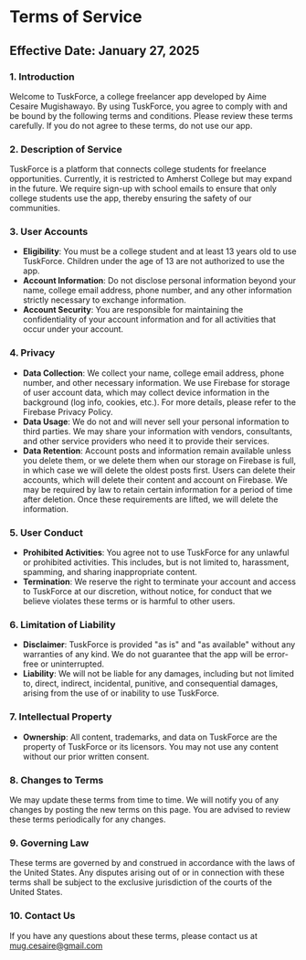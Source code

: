 # Terms of Service
## Effective Date: January 27, 2025

### **1. Introduction**
   Welcome to TuskForce, a college freelancer app developed by Aime Cesaire Mugishawayo. By using TuskForce, you agree to comply with and be bound by the following terms and conditions. Please review these terms carefully. If you do not agree to these terms, do not use our app.

### **2. Description of Service**
   TuskForce is a platform that connects college students for freelance opportunities. Currently, it is restricted to Amherst College but may expand in the future. We require sign-up with school emails to ensure that only college students use the app, thereby ensuring the safety of our communities.

### **3. User Accounts**
   - **Eligibility**: You must be a college student and at least 13 years old to use TuskForce. Children under the age of 13 are not authorized to use the app.  
   - **Account Information**: Do not disclose personal information beyond your name, college email address, phone number, and any other information strictly necessary to exchange information.  
   - **Account Security**: You are responsible for maintaining the confidentiality of your account information and for all activities that occur under your account.  
### **4. Privacy**
   - **Data Collection**: We collect your name, college email address, phone number, and other necessary information. We use Firebase for storage of user account data, which may collect device information in the background (log info, cookies, etc.). For more details, please refer to the Firebase Privacy Policy.  
   - **Data Usage**: We do not and will never sell your personal information to third parties. We may share your information with vendors, consultants, and other service providers who need it to provide their services.  
   - **Data Retention**: Account posts and information remain available unless you delete them, or we delete them when our storage on Firebase is full, in which case we will delete the oldest posts first. Users can delete their accounts, which will delete their content and account on Firebase. We may be required by law to retain certain information for a period of time after deletion. Once these requirements are lifted, we will delete the information.  
### **5. User Conduct**
   - **Prohibited Activities**: You agree not to use TuskForce for any unlawful or prohibited activities. This includes, but is not limited to, harassment, spamming, and sharing inappropriate content.  
   - **Termination**: We reserve the right to terminate your account and access to TuskForce at our discretion, without notice, for conduct that we believe violates these terms or is harmful to other users.  
### **6. Limitation of Liability**
   - **Disclaimer**: TuskForce is provided "as is" and "as available" without any warranties of any kind. We do not guarantee that the app will be error-free or uninterrupted.  
   - **Liability**: We will not be liable for any damages, including but not limited to, direct, indirect, incidental, punitive, and consequential damages, arising from the use of or inability to use TuskForce.  
### **7. Intellectual Property**
   - **Ownership**: All content, trademarks, and data on TuskForce are the property of TuskForce or its licensors. You may not use any content without our prior written consent.  
### **8. Changes to Terms**
   We may update these terms from time to time. We will notify you of any changes by posting the new terms on this page. You are advised to review these terms periodically for any changes.  

### **9. Governing Law**
   These terms are governed by and construed in accordance with the laws of the United States. Any disputes arising out of or in connection with these terms shall be subject to the exclusive jurisdiction of the courts of the United States.  

### **10. Contact Us**
   If you have any questions about these terms, please contact us at mug.cesaire@gmail.com